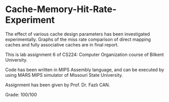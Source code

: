 # Cache-Memory-Hit-Rate-Experiment
The effect of various cache design parameters has been investigated experimentally. Graphs of the miss rate comparison of direct mapping caches and fully associative caches are in final report.

This is lab assignment 6 of CS224: Computer Organization course of Bilkent University.

Code has been written in MIPS Assembly language, and can be executed by using MARS MIPS simulator of Missouri State University.

Assignment has been given by Prof. Dr. Fazlı CAN.

Grade: 100/100
